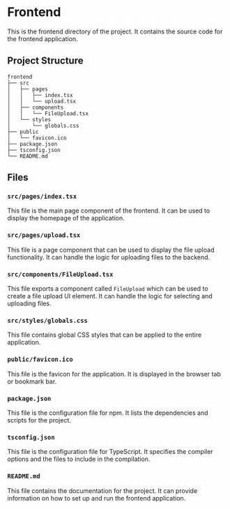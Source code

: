 # Frontend

This is the frontend directory of the project. It contains the source code for the frontend application.

## Project Structure

```
frontend
├── src
│   ├── pages
│   │   ├── index.tsx
│   │   └── upload.tsx
│   ├── components
│   │   └── FileUpload.tsx
│   └── styles
│       └── globals.css
├── public
│   └── favicon.ico
├── package.json
├── tsconfig.json
└── README.md
```

## Files

### `src/pages/index.tsx`

This file is the main page component of the frontend. It can be used to display the homepage of the application.

### `src/pages/upload.tsx`

This file is a page component that can be used to display the file upload functionality. It can handle the logic for uploading files to the backend.

### `src/components/FileUpload.tsx`

This file exports a component called `FileUpload` which can be used to create a file upload UI element. It can handle the logic for selecting and uploading files.

### `src/styles/globals.css`

This file contains global CSS styles that can be applied to the entire application.

### `public/favicon.ico`

This file is the favicon for the application. It is displayed in the browser tab or bookmark bar.

### `package.json`

This file is the configuration file for npm. It lists the dependencies and scripts for the project.

### `tsconfig.json`

This file is the configuration file for TypeScript. It specifies the compiler options and the files to include in the compilation.

### `README.md`

This file contains the documentation for the project. It can provide information on how to set up and run the frontend application.